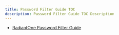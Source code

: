 ```yaml
---
title: Password Filter Guide TOC
description: Password Filter Guide TOC Description
---
```


- [RadiantOne Password Filter Guide](01-password-filter-guide.md)
